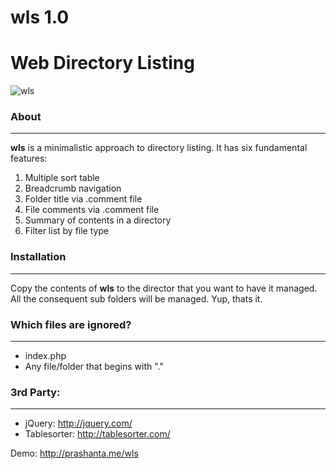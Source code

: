 # wls 1.0
# Web Directory Listing

![wls](https://raw.github.com/prashanta/wls/master/test/screen-1.png)

### About
---------
__wls__ is a minimalistic approach to directory listing. It has six fundamental features:

1. Multiple sort table
2. Breadcrumb navigation
3. Folder title via .comment file
4. File comments via .comment file
5. Summary of contents in a directory
6. Filter list by file type

### Installation
----------------
Copy the contents of <b>wls</b> to the director that you want to have it managed. All the consequent sub folders will be managed. Yup, thats it.
	  
### Which files are ignored?
----------------------------
- index.php
- Any file/folder that begins with "."

### 3rd Party:
----------------------------
- jQuery: http://jquery.com/ 
- Tablesorter: http://tablesorter.com/

Demo: http://prashanta.me/wls